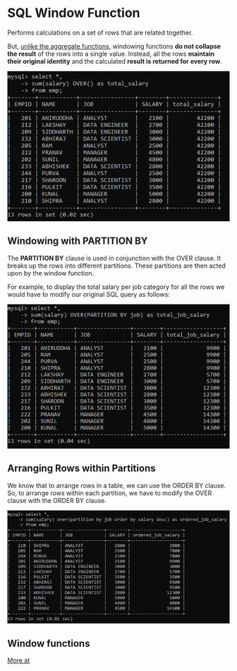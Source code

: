 # SQL Window Function
Performs calculations on a set of rows that are related together. 

But, <u>unlike the aggregate functions</u>, windowing functions **do not collapse the result** of the rows into a single value. 
Instead, all the rows **maintain their original identity** and the calculated **result is returned for every row**.

!["alt"](../Images/SQL-Window_fn.png)

## Windowing with PARTITION BY

The **PARTITION BY** clause is used in conjunction with the OVER clause. It breaks up the rows into different partitions. These partitions are then acted upon by the window function.

For example, to display the total salary per job category for all the rows we would have to modify our original SQL query as follows:

!["alt"](../Images/SQL-window_fn2.png)

## Arranging Rows within Partitions

We know that to arrange rows in a table, we can use the ORDER BY clause. So, to arrange rows within each partition, we have to modify the OVER clause with the ORDER BY clause.

!["alt"](../Images/SQL-window_fn3.png)

## Window functions

[More at](https://www.analyticsvidhya.com/blog/2020/12/window-function-a-must-know-sql-concept/#h2_10)